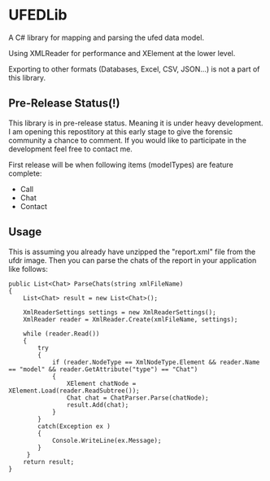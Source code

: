 # UFEDLib
A C# library for mapping and parsing the ufed data model. 

Using XMLReader for performance and XElement at the lower level.

Exporting to other formats (Databases, Excel, CSV, JSON...) is not a part of this library. 

## Pre-Release Status(!)
This library is in pre-release status. Meaning it is under heavy development. 
I am opening this repostitory at this early stage to give the forensic community a chance to comment.
If you would like to participate in the development feel free to contact me.

First release will be when following items (modelTypes) are feature complete:
- Call
- Chat
- Contact

## Usage
This is assuming you already have unzipped the "report.xml" file from the ufdr image.
Then you can parse the chats of the report in your application like follows:

```
public List<Chat> ParseChats(string xmlFileName)
{
    List<Chat> result = new List<Chat>();
    
    XmlReaderSettings settings = new XmlReaderSettings();
    XmlReader reader = XmlReader.Create(xmlFileName, settings);

    while (reader.Read())
    {
        try
        {
            if (reader.NodeType == XmlNodeType.Element && reader.Name == "model" && reader.GetAttribute("type") == "Chat")
            {
                XElement chatNode = XElement.Load(reader.ReadSubtree());    
                Chat chat = ChatParser.Parse(chatNode);
                result.Add(chat);
            }
        }
        catch(Exception ex )
        {
            Console.WriteLine(ex.Message);
        }
     }
    return result;
}
```





